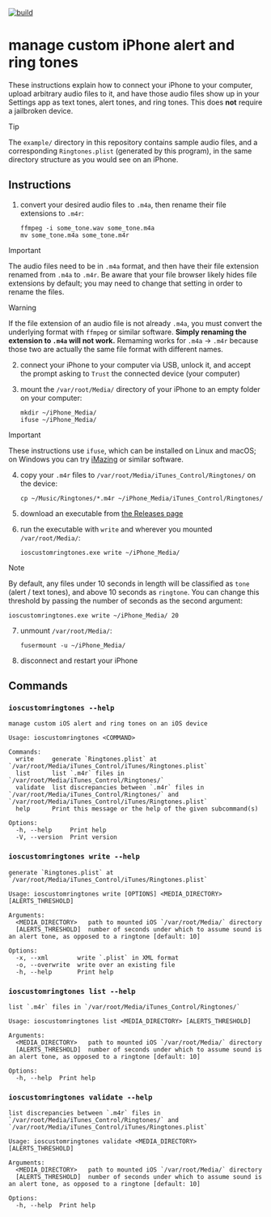 [![build](https://github.com/zacharyburnett/ioscustomringtones/actions/workflows/build.yml/badge.svg)](https://github.com/zacharyburnett/ioscustomringtones/actions/workflows/build.yml)

# manage custom iPhone alert and ring tones 

These instructions explain how to connect your iPhone to your computer, upload arbitrary audio files to it, and have those audio files show up in your Settings app as text tones, alert tones, and ring tones. This does **not** require a jailbroken device.

> [!TIP]
> The `example/` directory in this repository contains sample audio files, and a corresponding `Ringtones.plist` (generated by this program), in the same directory structure as you would see on an iPhone.

## Instructions

1. convert your desired audio files to `.m4a`, then rename their file extensions to `.m4r`:
    ```shell
    ffmpeg -i some_tone.wav some_tone.m4a
    mv some_tone.m4a some_tone.m4r
    ```

> [!IMPORTANT]
> The audio files need to be in `.m4a` format, and then have their file extension renamed from `.m4a` to `.m4r`. Be aware that your file browser likely hides file extensions by default; you may need to change that setting in order to rename the files.

> [!WARNING]
> If the file extension of an audio file is not already `.m4a`, you must convert the underlying format with `ffmpeg` or similar software. **Simply renaming the extension to `.m4a` will not work.** Remaming works for `.m4a` -> `.m4r` because those two are actually the same file format with different names.

2. connect your iPhone to your computer via USB, unlock it, and accept the prompt asking to `Trust` the connected device (your computer)

3. mount the `/var/root/Media/` directory of your iPhone to an empty folder on your computer: 
    ```shell
    mkdir ~/iPhone_Media/
    ifuse ~/iPhone_Media/
    ```

> [!IMPORTANT]
> These instructions use `ifuse`, which can be installed on Linux and macOS; 
> on Windows you can try [iMazing](https://imazing.com/download) or similar software.

4. copy your `.m4r` files to `/var/root/Media/iTunes_Control/Ringtones/` on the device:
    ```shell
    cp ~/Music/Ringtones/*.m4r ~/iPhone_Media/iTunes_Control/Ringtones/
    ```

5. download an executable from [the Releases page](https://github.com/zacharyburnett/ioscustomringtones/releases)

6. run the executable with `write` and wherever you mounted `/var/root/Media/`:
    ```shell
    ioscustomringtones.exe write ~/iPhone_Media/
    ```

> [!NOTE]
> By default, any files under 10 seconds in length will be classified 
> as `tone` (alert / text tones), and above 10 seconds as `ringtone`. 
> You can change this threshold by passing the number of seconds as the second argument:
> ```shell
> ioscustomringtones.exe write ~/iPhone_Media/ 20
> ```

7. unmount `/var/root/Media/`:
    ```shell
    fusermount -u ~/iPhone_Media/
    ```

8. disconnect and restart your iPhone

## Commands

### `ioscustomringtones --help`

```shell
manage custom iOS alert and ring tones on an iOS device

Usage: ioscustomringtones <COMMAND>

Commands:
  write     generate `Ringtones.plist` at `/var/root/Media/iTunes_Control/iTunes/Ringtones.plist`
  list      list `.m4r` files in `/var/root/Media/iTunes_Control/Ringtones/`
  validate  list discrepancies between `.m4r` files in `/var/root/Media/iTunes_Control/Ringtones/` and `/var/root/Media/iTunes_Control/iTunes/Ringtones.plist`
  help      Print this message or the help of the given subcommand(s)

Options:
  -h, --help     Print help
  -V, --version  Print version
```

### `ioscustomringtones write --help`
```shell
generate `Ringtones.plist` at `/var/root/Media/iTunes_Control/iTunes/Ringtones.plist`

Usage: ioscustomringtones write [OPTIONS] <MEDIA_DIRECTORY> [ALERTS_THRESHOLD]

Arguments:
  <MEDIA_DIRECTORY>   path to mounted iOS `/var/root/Media/` directory
  [ALERTS_THRESHOLD]  number of seconds under which to assume sound is an alert tone, as opposed to a ringtone [default: 10]

Options:
  -x, --xml        write `.plist` in XML format
  -o, --overwrite  write over an existing file
  -h, --help       Print help
```

### `ioscustomringtones list --help`
```shell
list `.m4r` files in `/var/root/Media/iTunes_Control/Ringtones/`

Usage: ioscustomringtones list <MEDIA_DIRECTORY> [ALERTS_THRESHOLD]

Arguments:
  <MEDIA_DIRECTORY>   path to mounted iOS `/var/root/Media/` directory
  [ALERTS_THRESHOLD]  number of seconds under which to assume sound is an alert tone, as opposed to a ringtone [default: 10]

Options:
  -h, --help  Print help
```

### `ioscustomringtones validate --help`
```shell
list discrepancies between `.m4r` files in `/var/root/Media/iTunes_Control/Ringtones/` and `/var/root/Media/iTunes_Control/iTunes/Ringtones.plist`

Usage: ioscustomringtones validate <MEDIA_DIRECTORY> [ALERTS_THRESHOLD]

Arguments:
  <MEDIA_DIRECTORY>   path to mounted iOS `/var/root/Media/` directory
  [ALERTS_THRESHOLD]  number of seconds under which to assume sound is an alert tone, as opposed to a ringtone [default: 10]

Options:
  -h, --help  Print help
```
